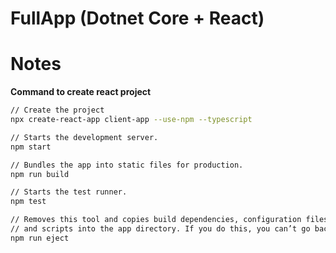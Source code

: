 # FullApp (Dotnet Core + React)

# Notes

**Command to create react project**

```bash
// Create the project
npx create-react-app client-app --use-npm --typescript

// Starts the development server.
npm start

// Bundles the app into static files for production.
npm run build

// Starts the test runner.
npm test

// Removes this tool and copies build dependencies, configuration files
// and scripts into the app directory. If you do this, you can’t go back!
npm run eject
```
